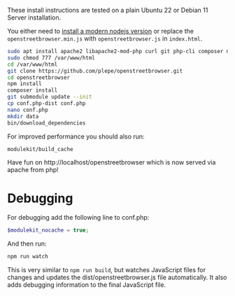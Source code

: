 These install instructions are tested on a plain Ubuntu 22 or Debian 11 Server installation.

You either need to [install a modern nodejs version](https://nodejs.org/en/download/package-manager/#debian-and-ubuntu-based-linux-distributions)
or replace the `openstreetbrowser.min.js` with `openstreetbrowser.js` in `index.html`.

```sh
sudo apt install apache2 libapache2-mod-php curl git php-cli composer nodejs npm php-curl php-yaml
sudo chmod 777 /var/www/html
cd /var/www/html
git clone https://github.com/plepe/openstreetbrowser.git
cd openstreetbrowser
npm install
composer install
git submodule update --init
cp conf.php-dist conf.php
nano conf.php
mkdir data
bin/download_dependencies
```

For improved performance you should also run:
```sh
modulekit/build_cache
```

Have fun on http://localhost/openstreetbrowser which is now served via apache from php!

# Debugging

For debugging add the following line to conf.php:
```php
$modulekit_nocache = true;
```

And then run:
```sh
npm run watch
```

This is very similar to `npm run build`,
but watches JavaScript files for changes and updates the dist/openstreetbrowser.js file automatically.
It also adds debugging information to the final JavaScript file.

